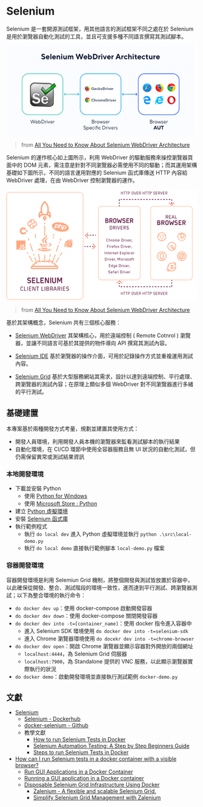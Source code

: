 # Selenium

Selenium 是一套開源測試框架，用其他語言的測試框架不同之處在於 Selenium 是用於瀏覽器自動化測試的工具，並且可支援多種不同語言撰寫其測試腳本。

![](doc/img/selenium-webdriver.png)
> from [All You Need to Know About Selenium WebDriver Architecture](https://kiwiqa.co.uk/blog/all-you-need-to-know-about-selenium-webdriver-architecture/)

Selenium 的運作核心如上圖所示，利用 WebDriver 的驅動服務來操控瀏覽器頁面中的 DOM 元素，需注意是針對不同瀏覽器必需使用不同的驅動；而其運用架構基礎如下圖所示，不同的語言運用對應的 Selenium 函式庫傳送 HTTP 內容給 WebDriver 處理，在由 WebDriver 控制瀏覽器的運作。

![](doc/img/selenium-4-webdriver.png)
> from [All You Need to Know About Selenium WebDriver Architecture](https://kiwiqa.co.uk/blog/all-you-need-to-know-about-selenium-webdriver-architecture/)

基於其架構概念，Selenium 共有三個核心服務：

+ [Selenium WebDriver](https://www.selenium.dev/documentation/webdriver/)
其架構核心，用於遠端控制 ( Remote Cotnrol ) 瀏覽器，並讓不同語言可基於其提供的物件導向 API 撰寫其測試內容。

+ [Selenium IDE](https://www.selenium.dev/selenium-ide/)
基於瀏覽器的操作介面，可用於記錄操作方式並重複運用測試內容。

+ [Selenium Grid](https://www.selenium.dev/documentation/grid/)
基於大型服務網站其需求，設計以達到遠端控制、平行處理、跨瀏覽器的測試內容；在原理上類似多個 WebDriver 對不同瀏覽器進行多緒的平行測試。

## 基礎建置

本專案基於兩種開發方式考量，規劃並建置其使用方式：

+ 開發人員環境，利用開發人員本機的瀏覽器來監看測試腳本的執行結果
+ 自動化環境，在 CI/CD 環節中使用全容器服務且無 UI 狀況的自動化測試，但仍需保留異常或測試結果資訊

### 本地開發環境

+ 下載並安裝 Python
    - 使用 [Python for Windows](https://www.python.org/downloads/windows/)
    - 使用 [Microsoft Store : Python](https://apps.microsoft.com/search/publisher?name=Python+Software+Foundation&hl=en-us&gl=US)
+ 建立 [Python 虛擬環境](https://docs.python.org/zh-tw/3/tutorial/venv.html)
+ 安裝 [Selenium 函式庫](https://www.selenium.dev/documentation/webdriver/getting_started/install_library/)
+ 執行範例程式
    - 執行 ```do local dev``` 進入 Python 虛擬環境並執行 ```python .\src\local-demo.py```
    - 執行 ```do local demo``` 直接執行範例腳本 ```local-demo.py``` 檔案

### 容器開發環境

容器開發環境是利用 Selemiun Grid 機制，將整個開發與測試皆放置於容器中，以此確保從開發、整合、測試階段的環境一致性，進而達到平行測試、跨瀏覽器測試；以下為整合環境的執行命令：

+ ```do docker dev up```：使用 docker-compose 啟動開發容器
+ ```do docker dev down```：使用 docker-compose 關閉開發容器
+ ```do docker dev into -t=[container_name]```：使用 docker 指令進入容器中
    - 進入 Selenium SDK 環境使用 ```do docker dev into -t=selenium-sdk```
    - 進入 Chrome 瀏覽器環境使用 ```do docekr dev into -t=chrome-browser```
+ ```do docker dev open```：開啟 Chrome 瀏覽器並顯示容器對外開放的兩個網址
    - ```localhost:4444```，為 Selenium Grid 伺服器
    - ```localhost:7900```，為 Standalone 提供的 VNC 服務，以此顯示瀏覽器實際執行的狀況
+ ```do docker demo```：啟動開發環境並直接執行測試範例 ```docker-demo.py```

## 文獻

+ [Selenium](https://www.selenium.dev/)
    - [Selenium - Dockerhub](https://hub.docker.com/u/selenium)
    - [docker-selenium - Github](https://github.com/SeleniumHQ/docker-selenium)
    - 教學文獻
        + [How to run Selenium Tests in Docker](https://www.browserstack.com/guide/run-selenium-tests-in-docker)
        + [Selenium Automation Testing: A Step by Step Beginners Guide](https://www.simplilearn.com/tutorials/selenium-tutorial/selenium-automation-testing)
        + [Steps to run Selenium Tests in Docker](https://medium.com/@sharmila.may5/steps-to-run-selenium-tests-in-docker-7610281a5581)
+ [How can I run Selenium tests in a docker container with a visible browser?](https://stackoverflow.com/questions/62011537)
    - [Run GUI Applications in a Docker Container](https://gursimarsm.medium.com/ca625bad4638)
    - [Running a GUI application in a Docker container](https://linuxmeerkat.wordpress.com/2014/10/17/running-a-gui-application-in-a-docker-container/)
    - [Disposable Selenium Grid Infrastructure Using Docker](https://medium.com/@jyoti.kalra3/ad21e003aa18)
        + [Zalenium - A flexible and scalable Selenium Grid.](https://opensource.zalando.com/zalenium/)
        + [Simplify Selenium Grid Management with Zalenium](https://medium.com/@ram.machavaram/730c6363c038)
